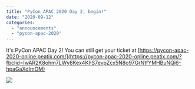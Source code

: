```yaml
---
title: "PyCon APAC 2020 Day 2, begin!"
date: "2020-09-12"
categories:
  - "announcements"
  - "pycon-apac-2020"
---
```


It's PyCon APAC Day 2! You can still get your ticket at [https://pycon-apac-2020-online.peatix.com/](https://pycon-apac-2020-online.peatix.com/?fbclid=IwAR2K8ohm7LWy8Kex4KhS7evpZcx5N8o97GrNtfYMHBuNQi6-hpaGaXdImOM)

![](/archived-images/day2.png?w=1024)

